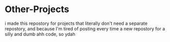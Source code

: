 # Other-Projects
i made this repostory for projects that literally don't need a separate repostory, and because I'm tired of posting every time a new repostory for a silly and dumb ahh code, so ydah
